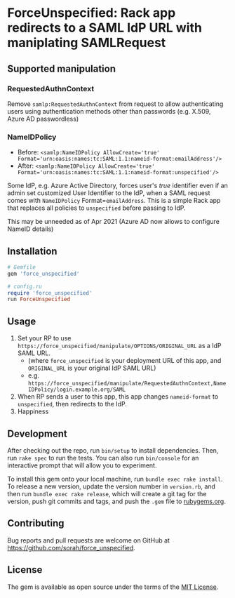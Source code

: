 # ForceUnspecified: Rack app redirects to a SAML IdP URL with maniplating SAMLRequest

## Supported manipulation

### RequestedAuthnContext 

Remove `samlp:RequestedAuthnContext` from request to allow authenticating users using authentication methods other than passwords (e.g. X.509, Azure AD passwordless)

### NameIDPolicy

- Before: `<samlp:NameIDPolicy AllowCreate='true' Format='urn:oasis:names:tc:SAML:1.1:nameid-format:emailAddress'/>`
- After: `<samlp:NameIDPolicy AllowCreate='true' Format='urn:oasis:names:tc:SAML:1.1:nameid-format:unspecified'/>`

Some IdP, e.g. Azure Active Directory, forces user's _true_ identifier even if an admin set customized User Identifier to the IdP, when a SAML request comes with `NameIDPolicy` Format=`emailAddress`. This is a simple Rack app that replaces all policies to `unspecified` before passing to IdP.

This may be unneeded as of Apr 2021 (Azure AD now allows to configure NameID details)

## Installation

```ruby
# Gemfile
gem 'force_unspecified'
```

```ruby
# config.ru
require 'force_unspecified'
run ForceUnspecified
```

## Usage

1. Set your RP to use `https://force_unspecified/manipulate/OPTIONS/ORIGINAL_URL` as a IdP SAML URL.
   - (where `force_unspecified` is your deployment URL of this app, and `ORIGINAL_URL` is your original IdP SAML URL)
   - e.g. `https://force_unspecified/manipulate/RequestedAuthnContext,NameIDPolicy/login.example.org/SAML`
2. When RP sends a user to this app, this app changes `nameid-format` to `unspecified`, then redirects to the IdP.
3. Happiness

## Development

After checking out the repo, run `bin/setup` to install dependencies. Then, run `rake spec` to run the tests. You can also run `bin/console` for an interactive prompt that will allow you to experiment.

To install this gem onto your local machine, run `bundle exec rake install`. To release a new version, update the version number in `version.rb`, and then run `bundle exec rake release`, which will create a git tag for the version, push git commits and tags, and push the `.gem` file to [rubygems.org](https://rubygems.org).

## Contributing

Bug reports and pull requests are welcome on GitHub at https://github.com/sorah/force_unspecified.

## License

The gem is available as open source under the terms of the [MIT License](https://opensource.org/licenses/MIT).
